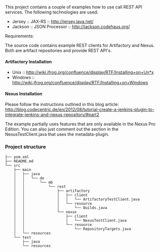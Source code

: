 This project contains a couple of examples how to use call REST API services. The following technologies are used:

- Jersey :: JAX-RS :: http://jersey.java.net/
- Jackson :: JSON Processor :: http://jackson.codehaus.org/

Requirements:

The source code contains example REST clients for Artifactory and Nexus. 
Both are artifact repositories and provide REST API's.

<h4>Artifactory Installation</h4>

- Unix :: http://wiki.jfrog.org/confluence/display/RTF/Installing+on+Un*x
- Windows :: http://wiki.jfrog.org/confluence/display/RTF/Installing+on+Windows

<h4>Nexus Installation</h4>

Please follow the instructions outlined in this blog article: 
http://blog.codecentric.de/en/2012/08/tutorial-create-a-jenkins-plugin-to-integrate-jenkins-and-nexus-repository/#part2

The example partially uses features that are only available in the Nexus Pro Edition.
You can also just comment out the section in the NexusTestClient.java that uses the metadata-plugin.

<h3>Project structure</h3>



```
├── pom.xml
├── README.md
└── src
    ├── main
    │   ├── java
    │   │   └── de
    │   │       └── mb
    │   │           └── rest
    │   │               ├── artifactory
    │   │               │   ├── client
    │   │               │   │   └── ArtifactoryTestClient.java
    │   │               │   └── resource
    │   │               │       └── Builds.java
    │   │               └── nexus
    │   │                   ├── client
    │   │                   │   └── NexusTestClient.java
    │   │                   └── resource
    │   │                       └── RepositoryTargets.java
    │   └── resources
    └── test
        ├── java
        └── resources
```